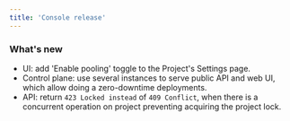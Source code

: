 ```yaml
---
title: 'Console release'
---
```


### What's new

- UI: add 'Enable pooling' toggle to the Project's Settings page.
- Control plane: use several instances to serve public API and web UI, which allow doing a zero-downtime deployments.
- API: return `423 Locked instead` of `409 Conflict`, when there is a concurrent operation on project preventing acquiring the project lock.
